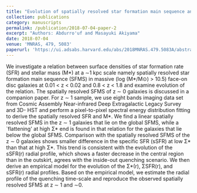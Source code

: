 ```yaml
---
title: "Evolution of spatially resolved star formation main sequence and surface density profiles in massive disc galaxies at 0 < z < 1: inside-out stellar mass buildup and quenching"
collection: publications
category: manuscripts
permalink: /publication/2018-07-04-paper-2
excerpt: "Authors: Abdurro'uf and Masayuki Akiyama"
date: 2018-07-04
venue: 'MNRAS, 479, 5083'
paperurl: 'https://ui.adsabs.harvard.edu/abs/2018MNRAS.479.5083A/abstract'
---
```


We investigate a relation between surface densities of star formation rate (SFR) and stellar mass (M*) at a ∼1 kpc scale namely spatially resolved star formation main sequence (SFMS) in massive (log (M*/M⊙) > 10.5) face-on disc galaxies at 0.01 < z < 0.02 and 0.8 < z < 1.8 and examine evolution of the relation. The spatially resolved SFMS of z ∼ 0 galaxies is discussed in a companion paper. For z ∼ 1 sample, we use eight bands imaging data set from Cosmic Assembly Near-infrared Deep Extragalactic Legacy Survey and 3D- HST and perform a pixel-to-pixel spectral energy distribution fitting to derive the spatially resolved SFR and M*. We find a linear spatially resolved SFMS in the z ∼ 1 galaxies that lie on the global SFMS, while a `flattening' at high Σ* end is found in that relation for the galaxies that lie below the global SFMS. Comparison with the spatially resolved SFMS of the z ∼ 0 galaxies shows smaller difference in the specific SFR (sSFR) at low Σ* than that at high Σ*. This trend is consistent with the evolution of the sSFR(r) radial profile, which shows a faster decrease in the central region than in the outskirt, agrees with the inside-out quenching scenario. We then derive an empirical model for the evolution of the Σ*(r), ΣSFR(r), and sSFR(r) radial profiles. Based on the empirical model, we estimate the radial profile of the quenching time-scale and reproduce the observed spatially resolved SFMS at z ∼ 1 and ∼0.

